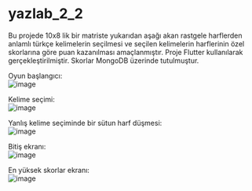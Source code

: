 # yazlab_2_2

Bu projede 10x8 lik bir matriste yukarıdan aşağı akan rastgele harflerden anlamlı türkçe kelimelerin seçilmesi ve seçilen kelimelerin harflerinin özel skorlarına göre puan kazanılması amaçlanmıştır.
Proje Flutter kullanılarak gerçekleştirilmiştir. Skorlar MongoDB üzerinde tutulmuştur.

Oyun başlangıcı:<br>
![image](https://github.com/kaanglrr/Kelime-Oyunu/assets/79333902/3d83b3c6-5b0d-4226-bb03-a97c695099ad)<br>

Kelime seçimi:<br>
![image](https://github.com/kaanglrr/Kelime-Oyunu/assets/79333902/dab14afa-31a2-4d71-be8b-44f556df6ef4)<br>

Yanlış kelime seçiminde bir sütun harf düşmesi:<br>
![image](https://github.com/kaanglrr/Kelime-Oyunu/assets/79333902/2d06db09-52e9-43e4-9ea2-188dccee2c4c)<br>

Bitiş ekranı:<br>
![image](https://github.com/kaanglrr/Kelime-Oyunu/assets/79333902/2efe64d7-2314-4d37-9ab3-4a970b6b0374)<br>

En yüksek skorlar ekranı:<br>
![image](https://github.com/kaanglrr/Kelime-Oyunu/assets/79333902/16e58689-f18a-4ed1-8adc-fbdbe201537e)<br>
